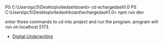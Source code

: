 PS C:\Users\pc5\Desktop\vitedashboard> cd echargedash1.0
PS C:\Users\pc5\Desktop\vitedashboard\echargedash1.0> npm run dev 

enter these commands to cd into project and run the program. program will run on localhost 5173
- [Digital Underwriting](https://github.com/Chargeuprepository/Webapp/assets/171248680/11c1b0bb-3337-4bea-9758-50593b8a89d8)
